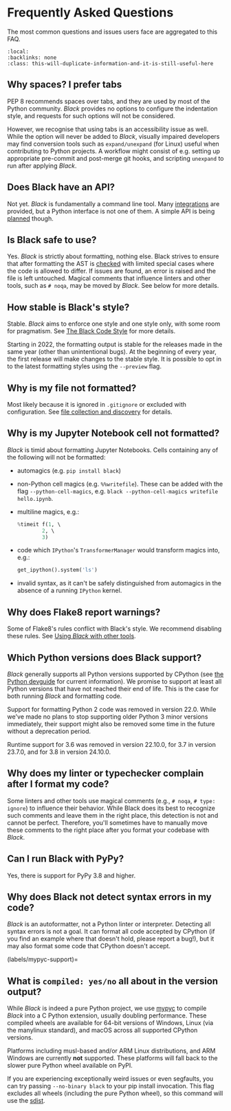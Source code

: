 # Frequently Asked Questions 
 
The most common questions and issues users face are aggregated to this FAQ. 
 
```{contents} 
:local: 
:backlinks: none 
:class: this-will-duplicate-information-and-it-is-still-useful-here 
``` 
 
## Why spaces? I prefer tabs 
 
PEP 8 recommends spaces over tabs, and they are used by most of the Python community. 
_Black_ provides no options to configure the indentation style, and requests for such 
options will not be considered. 
 
However, we recognise that using tabs is an accessibility issue as well. While the 
option will never be added to _Black_, visually impaired developers may find conversion 
tools such as `expand/unexpand` (for Linux) useful when contributing to Python projects. 
A workflow might consist of e.g. setting up appropriate pre-commit and post-merge git 
hooks, and scripting `unexpand` to run after applying _Black_. 
 
## Does Black have an API? 
 
Not yet. _Black_ is fundamentally a command line tool. Many 
[integrations](/integrations/index.md) are provided, but a Python interface is not one 
of them. A simple API is being [planned](https://github.com/psf/black/issues/779) 
though. 
 
## Is Black safe to use? 
 
Yes. _Black_ is strictly about formatting, nothing else. Black strives to ensure that 
after formatting the AST is 
[checked](the_black_code_style/current_style.md#ast-before-and-after-formatting) with 
limited special cases where the code is allowed to differ. If issues are found, an error 
is raised and the file is left untouched. Magical comments that influence linters and 
other tools, such as `# noqa`, may be moved by _Black_. See below for more details. 
 
## How stable is Black's style? 
 
Stable. _Black_ aims to enforce one style and one style only, with some room for 
pragmatism. See [The Black Code Style](the_black_code_style/index.md) for more details. 
 
Starting in 2022, the formatting output is stable for the releases made in the same year 
(other than unintentional bugs). At the beginning of every year, the first release will 
make changes to the stable style. It is possible to opt in to the latest formatting 
styles using the `--preview` flag. 
 
## Why is my file not formatted? 
 
Most likely because it is ignored in `.gitignore` or excluded with configuration. See 
[file collection and discovery](usage_and_configuration/file_collection_and_discovery.md) 
for details. 
 
## Why is my Jupyter Notebook cell not formatted? 
 
_Black_ is timid about formatting Jupyter Notebooks. Cells containing any of the 
following will not be formatted: 
 
- automagics (e.g. `pip install black`) 
- non-Python cell magics (e.g. `%%writefile`). These can be added with the flag 
  `--python-cell-magics`, e.g. `black --python-cell-magics writefile hello.ipynb`. 
- multiline magics, e.g.: 
 
  ```python 
  %timeit f(1, \ 
          2, \ 
          3) 
  ``` 
 
- code which `IPython`'s `TransformerManager` would transform magics into, e.g.: 
 
  ```python 
  get_ipython().system('ls') 
  ``` 
 
- invalid syntax, as it can't be safely distinguished from automagics in the absence of 
  a running `IPython` kernel. 
 
## Why does Flake8 report warnings? 
 
Some of Flake8's rules conflict with Black's style. We recommend disabling these rules. 
See [Using _Black_ with other tools](labels/why-pycodestyle-warnings). 
 
## Which Python versions does Black support? 
 
_Black_ generally supports all Python versions supported by CPython (see 
[the Python devguide](https://devguide.python.org/versions/) for current information). 
We promise to support at least all Python versions that have not reached their end of 
life. This is the case for both running _Black_ and formatting code. 
 
Support for formatting Python 2 code was removed in version 22.0. While we've made no 
plans to stop supporting older Python 3 minor versions immediately, their support might 
also be removed some time in the future without a deprecation period. 
 
Runtime support for 3.6 was removed in version 22.10.0, for 3.7 in version 23.7.0, and 
for 3.8 in version 24.10.0. 
 
## Why does my linter or typechecker complain after I format my code? 
 
Some linters and other tools use magical comments (e.g., `# noqa`, `# type: ignore`) to 
influence their behavior. While Black does its best to recognize such comments and leave 
them in the right place, this detection is not and cannot be perfect. Therefore, you'll 
sometimes have to manually move these comments to the right place after you format your 
codebase with _Black_. 
 
## Can I run Black with PyPy? 
 
Yes, there is support for PyPy 3.8 and higher. 
 
## Why does Black not detect syntax errors in my code? 
 
_Black_ is an autoformatter, not a Python linter or interpreter. Detecting all syntax 
errors is not a goal. It can format all code accepted by CPython (if you find an example 
where that doesn't hold, please report a bug!), but it may also format some code that 
CPython doesn't accept. 
 
(labels/mypyc-support)= 
 
## What is `compiled: yes/no` all about in the version output? 
 
While _Black_ is indeed a pure Python project, we use [mypyc] to compile _Black_ into a 
C Python extension, usually doubling performance. These compiled wheels are available 
for 64-bit versions of Windows, Linux (via the manylinux standard), and macOS across all 
supported CPython versions. 
 
Platforms including musl-based and/or ARM Linux distributions, and ARM Windows are 
currently **not** supported. These platforms will fall back to the slower pure Python 
wheel available on PyPI. 
 
If you are experiencing exceptionally weird issues or even segfaults, you can try 
passing `--no-binary black` to your pip install invocation. This flag excludes all 
wheels (including the pure Python wheel), so this command will use the [sdist]. 
 
[mypyc]: https://mypyc.readthedocs.io/en/latest/ 
[sdist]: 
  https://packaging.python.org/en/latest/glossary/#term-Source-Distribution-or-sdist 
                                                                                                                                                                                                                                                                                                